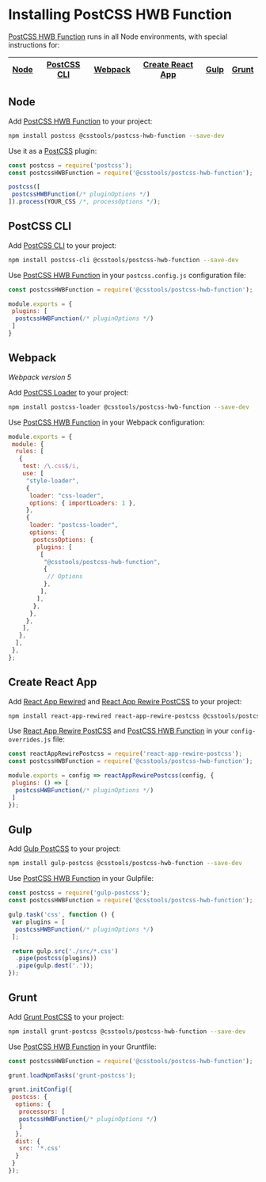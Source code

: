 # Installing PostCSS HWB Function

[PostCSS HWB Function] runs in all Node environments, with special instructions for:

| [Node](#node) | [PostCSS CLI](#postcss-cli) | [Webpack](#webpack) | [Create React App](#create-react-app) | [Gulp](#gulp) | [Grunt](#grunt) |
| --- | --- | --- | --- | --- | --- |

## Node

Add [PostCSS HWB Function] to your project:

```bash
npm install postcss @csstools/postcss-hwb-function --save-dev
```

Use it as a [PostCSS] plugin:

```js
const postcss = require('postcss');
const postcssHWBFunction = require('@csstools/postcss-hwb-function');

postcss([
 postcssHWBFunction(/* pluginOptions */)
]).process(YOUR_CSS /*, processOptions */);
```

## PostCSS CLI

Add [PostCSS CLI] to your project:

```bash
npm install postcss-cli @csstools/postcss-hwb-function --save-dev
```

Use [PostCSS HWB Function] in your `postcss.config.js` configuration file:

```js
const postcssHWBFunction = require('@csstools/postcss-hwb-function');

module.exports = {
 plugins: [
  postcssHWBFunction(/* pluginOptions */)
 ]
}
```

## Webpack

_Webpack version 5_

Add [PostCSS Loader] to your project:

```bash
npm install postcss-loader @csstools/postcss-hwb-function --save-dev
```

Use [PostCSS HWB Function] in your Webpack configuration:

```js
module.exports = {
 module: {
  rules: [
   {
    test: /\.css$/i,
    use: [
     "style-loader",
     {
      loader: "css-loader",
      options: { importLoaders: 1 },
     },
     {
      loader: "postcss-loader",
      options: {
       postcssOptions: {
        plugins: [
         [
          "@csstools/postcss-hwb-function",
          {
           // Options
          },
         ],
        ],
       },
      },
     },
    ],
   },
  ],
 },
};
```

## Create React App

Add [React App Rewired] and [React App Rewire PostCSS] to your project:

```bash
npm install react-app-rewired react-app-rewire-postcss @csstools/postcss-hwb-function --save-dev
```

Use [React App Rewire PostCSS] and [PostCSS HWB Function] in your
`config-overrides.js` file:

```js
const reactAppRewirePostcss = require('react-app-rewire-postcss');
const postcssHWBFunction = require('@csstools/postcss-hwb-function');

module.exports = config => reactAppRewirePostcss(config, {
 plugins: () => [
  postcssHWBFunction(/* pluginOptions */)
 ]
});
```

## Gulp

Add [Gulp PostCSS] to your project:

```bash
npm install gulp-postcss @csstools/postcss-hwb-function --save-dev
```

Use [PostCSS HWB Function] in your Gulpfile:

```js
const postcss = require('gulp-postcss');
const postcssHWBFunction = require('@csstools/postcss-hwb-function');

gulp.task('css', function () {
 var plugins = [
  postcssHWBFunction(/* pluginOptions */)
 ];

 return gulp.src('./src/*.css')
  .pipe(postcss(plugins))
  .pipe(gulp.dest('.'));
});
```

## Grunt

Add [Grunt PostCSS] to your project:

```bash
npm install grunt-postcss @csstools/postcss-hwb-function --save-dev
```

Use [PostCSS HWB Function] in your Gruntfile:

```js
const postcssHWBFunction = require('@csstools/postcss-hwb-function');

grunt.loadNpmTasks('grunt-postcss');

grunt.initConfig({
 postcss: {
  options: {
   processors: [
   postcssHWBFunction(/* pluginOptions */)
   ]
  },
  dist: {
   src: '*.css'
  }
 }
});
```

[Gulp PostCSS]: https://github.com/postcss/gulp-postcss
[Grunt PostCSS]: https://github.com/nDmitry/grunt-postcss
[PostCSS]: https://github.com/postcss/postcss
[PostCSS CLI]: https://github.com/postcss/postcss-cli
[PostCSS Loader]: https://github.com/postcss/postcss-loader
[PostCSS HWB Function]: https://github.com/csstools/postcss-plugins/tree/main/plugins/postcss-hwb-function
[React App Rewire PostCSS]: https://github.com/csstools/react-app-rewire-postcss
[React App Rewired]: https://github.com/timarney/react-app-rewired
